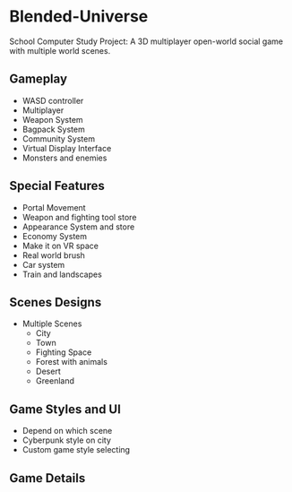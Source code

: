 # Blended-Universe
 School Computer Study Project: A 3D multiplayer open-world social game with multiple world scenes.

## Gameplay

- WASD controller
- Multiplayer
- Weapon System
- Bagpack System
- Community System
- Virtual Display Interface
- Monsters and enemies

## Special Features

- Portal Movement
- Weapon and fighting tool store
- Appearance System and store
- Economy System
- Make it on VR space
- Real world brush
- Car system
- Train and landscapes

## Scenes Designs

- Multiple Scenes
	- City
	- Town
	- Fighting Space
	- Forest with animals
	- Desert
	- Greenland

## Game Styles and UI

- Depend on which scene
- Cyberpunk style on city 
- Custom game style selecting

## Game Details

